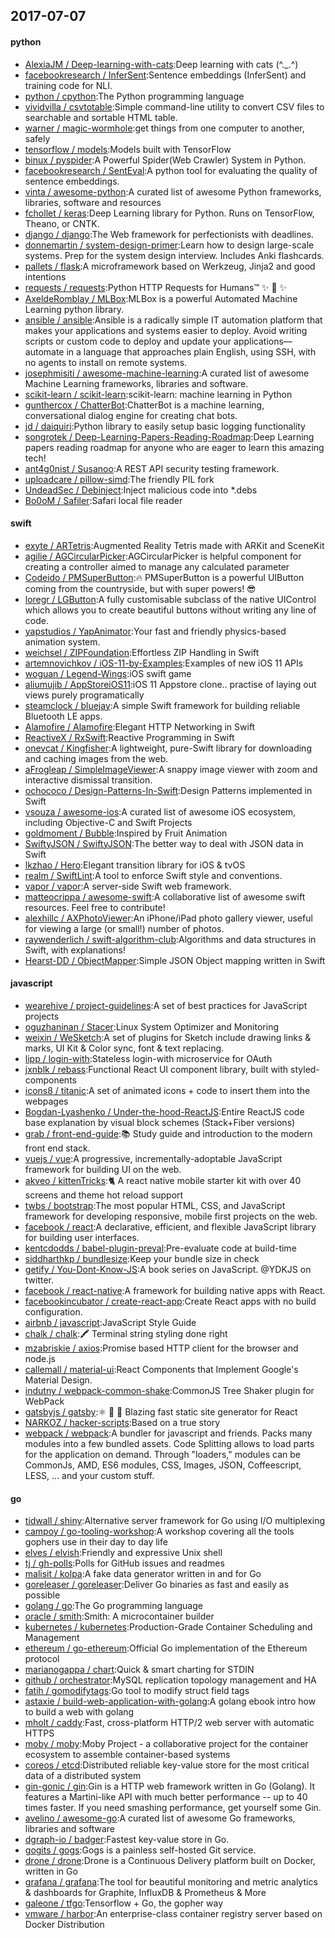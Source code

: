 ## 2017-07-07

#### python
* [AlexiaJM / Deep-learning-with-cats](https://github.com/AlexiaJM/Deep-learning-with-cats):Deep learning with cats (^._.^)
* [facebookresearch / InferSent](https://github.com/facebookresearch/InferSent):Sentence embeddings (InferSent) and training code for NLI.
* [python / cpython](https://github.com/python/cpython):The Python programming language
* [vividvilla / csvtotable](https://github.com/vividvilla/csvtotable):Simple command-line utility to convert CSV files to searchable and sortable HTML table.
* [warner / magic-wormhole](https://github.com/warner/magic-wormhole):get things from one computer to another, safely
* [tensorflow / models](https://github.com/tensorflow/models):Models built with TensorFlow
* [binux / pyspider](https://github.com/binux/pyspider):A Powerful Spider(Web Crawler) System in Python.
* [facebookresearch / SentEval](https://github.com/facebookresearch/SentEval):A python tool for evaluating the quality of sentence embeddings.
* [vinta / awesome-python](https://github.com/vinta/awesome-python):A curated list of awesome Python frameworks, libraries, software and resources
* [fchollet / keras](https://github.com/fchollet/keras):Deep Learning library for Python. Runs on TensorFlow, Theano, or CNTK.
* [django / django](https://github.com/django/django):The Web framework for perfectionists with deadlines.
* [donnemartin / system-design-primer](https://github.com/donnemartin/system-design-primer):Learn how to design large-scale systems. Prep for the system design interview. Includes Anki flashcards.
* [pallets / flask](https://github.com/pallets/flask):A microframework based on Werkzeug, Jinja2 and good intentions
* [requests / requests](https://github.com/requests/requests):Python HTTP Requests for Humans™ ✨ 🍰 ✨
* [AxeldeRomblay / MLBox](https://github.com/AxeldeRomblay/MLBox):MLBox is a powerful Automated Machine Learning python library.
* [ansible / ansible](https://github.com/ansible/ansible):Ansible is a radically simple IT automation platform that makes your applications and systems easier to deploy. Avoid writing scripts or custom code to deploy and update your applications— automate in a language that approaches plain English, using SSH, with no agents to install on remote systems.
* [josephmisiti / awesome-machine-learning](https://github.com/josephmisiti/awesome-machine-learning):A curated list of awesome Machine Learning frameworks, libraries and software.
* [scikit-learn / scikit-learn](https://github.com/scikit-learn/scikit-learn):scikit-learn: machine learning in Python
* [gunthercox / ChatterBot](https://github.com/gunthercox/ChatterBot):ChatterBot is a machine learning, conversational dialog engine for creating chat bots.
* [jd / daiquiri](https://github.com/jd/daiquiri):Python library to easily setup basic logging functionality
* [songrotek / Deep-Learning-Papers-Reading-Roadmap](https://github.com/songrotek/Deep-Learning-Papers-Reading-Roadmap):Deep Learning papers reading roadmap for anyone who are eager to learn this amazing tech!
* [ant4g0nist / Susanoo](https://github.com/ant4g0nist/Susanoo):A REST API security testing framework.
* [uploadcare / pillow-simd](https://github.com/uploadcare/pillow-simd):The friendly PIL fork
* [UndeadSec / Debinject](https://github.com/UndeadSec/Debinject):Inject malicious code into *.debs
* [Bo0oM / Safiler](https://github.com/Bo0oM/Safiler):Safari local file reader

#### swift
* [exyte / ARTetris](https://github.com/exyte/ARTetris):Augmented Reality Tetris made with ARKit and SceneKit
* [agilie / AGCircularPicker](https://github.com/agilie/AGCircularPicker):AGCircularPicker is helpful component for creating a controller aimed to manage any calculated parameter
* [Codeido / PMSuperButton](https://github.com/Codeido/PMSuperButton):🔥 PMSuperButton is a powerful UIButton coming from the countryside, but with super powers! 😎
* [loregr / LGButton](https://github.com/loregr/LGButton):A fully customisable subclass of the native UIControl which allows you to create beautiful buttons without writing any line of code.
* [yapstudios / YapAnimator](https://github.com/yapstudios/YapAnimator):Your fast and friendly physics-based animation system.
* [weichsel / ZIPFoundation](https://github.com/weichsel/ZIPFoundation):Effortless ZIP Handling in Swift
* [artemnovichkov / iOS-11-by-Examples](https://github.com/artemnovichkov/iOS-11-by-Examples):Examples of new iOS 11 APIs
* [woguan / Legend-Wings](https://github.com/woguan/Legend-Wings):iOS swift game
* [aliumujib / AppStoreiOS11](https://github.com/aliumujib/AppStoreiOS11):iOS 11 Appstore clone.. practise of laying out views purely programatically
* [steamclock / bluejay](https://github.com/steamclock/bluejay):A simple Swift framework for building reliable Bluetooth LE apps.
* [Alamofire / Alamofire](https://github.com/Alamofire/Alamofire):Elegant HTTP Networking in Swift
* [ReactiveX / RxSwift](https://github.com/ReactiveX/RxSwift):Reactive Programming in Swift
* [onevcat / Kingfisher](https://github.com/onevcat/Kingfisher):A lightweight, pure-Swift library for downloading and caching images from the web.
* [aFrogleap / SimpleImageViewer](https://github.com/aFrogleap/SimpleImageViewer):A snappy image viewer with zoom and interactive dismissal transition.
* [ochococo / Design-Patterns-In-Swift](https://github.com/ochococo/Design-Patterns-In-Swift):Design Patterns implemented in Swift
* [vsouza / awesome-ios](https://github.com/vsouza/awesome-ios):A curated list of awesome iOS ecosystem, including Objective-C and Swift Projects
* [goldmoment / Bubble](https://github.com/goldmoment/Bubble):Inspired by Fruit Animation
* [SwiftyJSON / SwiftyJSON](https://github.com/SwiftyJSON/SwiftyJSON):The better way to deal with JSON data in Swift
* [lkzhao / Hero](https://github.com/lkzhao/Hero):Elegant transition library for iOS & tvOS
* [realm / SwiftLint](https://github.com/realm/SwiftLint):A tool to enforce Swift style and conventions.
* [vapor / vapor](https://github.com/vapor/vapor):A server-side Swift web framework.
* [matteocrippa / awesome-swift](https://github.com/matteocrippa/awesome-swift):A collaborative list of awesome swift resources. Feel free to contribute!
* [alexhillc / AXPhotoViewer](https://github.com/alexhillc/AXPhotoViewer):An iPhone/iPad photo gallery viewer, useful for viewing a large (or small!) number of photos.
* [raywenderlich / swift-algorithm-club](https://github.com/raywenderlich/swift-algorithm-club):Algorithms and data structures in Swift, with explanations!
* [Hearst-DD / ObjectMapper](https://github.com/Hearst-DD/ObjectMapper):Simple JSON Object mapping written in Swift

#### javascript
* [wearehive / project-guidelines](https://github.com/wearehive/project-guidelines):A set of best practices for JavaScript projects
* [oguzhaninan / Stacer](https://github.com/oguzhaninan/Stacer):Linux System Optimizer and Monitoring
* [weixin / WeSketch](https://github.com/weixin/WeSketch):A set of plugins for Sketch include drawing links & marks, UI Kit & Color sync, font & text replacing.
* [lipp / login-with](https://github.com/lipp/login-with):Stateless login-with microservice for OAuth
* [jxnblk / rebass](https://github.com/jxnblk/rebass):Functional React UI component library, built with styled-components
* [icons8 / titanic](https://github.com/icons8/titanic):A set of animated icons + code to insert them into the webpages
* [Bogdan-Lyashenko / Under-the-hood-ReactJS](https://github.com/Bogdan-Lyashenko/Under-the-hood-ReactJS):Entire ReactJS code base explanation by visual block schemes (Stack+Fiber versions)
* [grab / front-end-guide](https://github.com/grab/front-end-guide):📚 Study guide and introduction to the modern front end stack.
* [vuejs / vue](https://github.com/vuejs/vue):A progressive, incrementally-adoptable JavaScript framework for building UI on the web.
* [akveo / kittenTricks](https://github.com/akveo/kittenTricks):🐈 A react native mobile starter kit with over 40 screens and theme hot reload support
* [twbs / bootstrap](https://github.com/twbs/bootstrap):The most popular HTML, CSS, and JavaScript framework for developing responsive, mobile first projects on the web.
* [facebook / react](https://github.com/facebook/react):A declarative, efficient, and flexible JavaScript library for building user interfaces.
* [kentcdodds / babel-plugin-preval](https://github.com/kentcdodds/babel-plugin-preval):Pre-evaluate code at build-time
* [siddharthkp / bundlesize](https://github.com/siddharthkp/bundlesize):Keep your bundle size in check
* [getify / You-Dont-Know-JS](https://github.com/getify/You-Dont-Know-JS):A book series on JavaScript. @YDKJS on twitter.
* [facebook / react-native](https://github.com/facebook/react-native):A framework for building native apps with React.
* [facebookincubator / create-react-app](https://github.com/facebookincubator/create-react-app):Create React apps with no build configuration.
* [airbnb / javascript](https://github.com/airbnb/javascript):JavaScript Style Guide
* [chalk / chalk](https://github.com/chalk/chalk):🖍 Terminal string styling done right
* [mzabriskie / axios](https://github.com/mzabriskie/axios):Promise based HTTP client for the browser and node.js
* [callemall / material-ui](https://github.com/callemall/material-ui):React Components that Implement Google's Material Design.
* [indutny / webpack-common-shake](https://github.com/indutny/webpack-common-shake):CommonJS Tree Shaker plugin for WebPack
* [gatsbyjs / gatsby](https://github.com/gatsbyjs/gatsby):⚛️ 📄 🚀 Blazing fast static site generator for React
* [NARKOZ / hacker-scripts](https://github.com/NARKOZ/hacker-scripts):Based on a true story
* [webpack / webpack](https://github.com/webpack/webpack):A bundler for javascript and friends. Packs many modules into a few bundled assets. Code Splitting allows to load parts for the application on demand. Through "loaders," modules can be CommonJs, AMD, ES6 modules, CSS, Images, JSON, Coffeescript, LESS, ... and your custom stuff.

#### go
* [tidwall / shiny](https://github.com/tidwall/shiny):Alternative server framework for Go using I/O multiplexing
* [campoy / go-tooling-workshop](https://github.com/campoy/go-tooling-workshop):A workshop covering all the tools gophers use in their day to day life
* [elves / elvish](https://github.com/elves/elvish):Friendly and expressive Unix shell
* [tj / gh-polls](https://github.com/tj/gh-polls):Polls for GitHub issues and readmes
* [malisit / kolpa](https://github.com/malisit/kolpa):A fake data generator written in and for Go
* [goreleaser / goreleaser](https://github.com/goreleaser/goreleaser):Deliver Go binaries as fast and easily as possible
* [golang / go](https://github.com/golang/go):The Go programming language
* [oracle / smith](https://github.com/oracle/smith):Smith: A microcontainer builder
* [kubernetes / kubernetes](https://github.com/kubernetes/kubernetes):Production-Grade Container Scheduling and Management
* [ethereum / go-ethereum](https://github.com/ethereum/go-ethereum):Official Go implementation of the Ethereum protocol
* [marianogappa / chart](https://github.com/marianogappa/chart):Quick & smart charting for STDIN
* [github / orchestrator](https://github.com/github/orchestrator):MySQL replication topology management and HA
* [fatih / gomodifytags](https://github.com/fatih/gomodifytags):Go tool to modify struct field tags
* [astaxie / build-web-application-with-golang](https://github.com/astaxie/build-web-application-with-golang):A golang ebook intro how to build a web with golang
* [mholt / caddy](https://github.com/mholt/caddy):Fast, cross-platform HTTP/2 web server with automatic HTTPS
* [moby / moby](https://github.com/moby/moby):Moby Project - a collaborative project for the container ecosystem to assemble container-based systems
* [coreos / etcd](https://github.com/coreos/etcd):Distributed reliable key-value store for the most critical data of a distributed system
* [gin-gonic / gin](https://github.com/gin-gonic/gin):Gin is a HTTP web framework written in Go (Golang). It features a Martini-like API with much better performance -- up to 40 times faster. If you need smashing performance, get yourself some Gin.
* [avelino / awesome-go](https://github.com/avelino/awesome-go):A curated list of awesome Go frameworks, libraries and software
* [dgraph-io / badger](https://github.com/dgraph-io/badger):Fastest key-value store in Go.
* [gogits / gogs](https://github.com/gogits/gogs):Gogs is a painless self-hosted Git service.
* [drone / drone](https://github.com/drone/drone):Drone is a Continuous Delivery platform built on Docker, written in Go
* [grafana / grafana](https://github.com/grafana/grafana):The tool for beautiful monitoring and metric analytics & dashboards for Graphite, InfluxDB & Prometheus & More
* [galeone / tfgo](https://github.com/galeone/tfgo):Tensorflow + Go, the gopher way
* [vmware / harbor](https://github.com/vmware/harbor):An enterprise-class container registry server based on Docker Distribution
